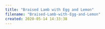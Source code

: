 ```yaml
---
title: "Braised Lamb with Egg and Lemon"
filename: "Braised-Lamb-with-Egg-and-Lemon"
created: 2020-05-14 14:33:38
---
```

